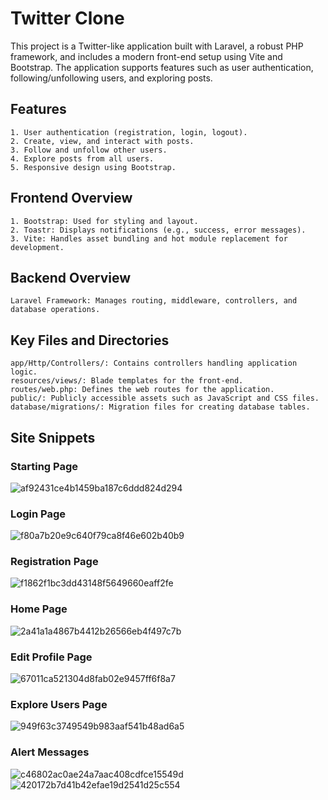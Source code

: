 # Twitter Clone

This project is a Twitter-like application built with Laravel, a robust PHP framework, and includes a modern front-end setup using Vite and Bootstrap. The application supports features such as user authentication, following/unfollowing users, and exploring posts.

## Features
```
1. User authentication (registration, login, logout).
2. Create, view, and interact with posts.
3. Follow and unfollow other users.
4. Explore posts from all users.
5. Responsive design using Bootstrap.
```

## Frontend Overview
```
1. Bootstrap: Used for styling and layout.
2. Toastr: Displays notifications (e.g., success, error messages).
3. Vite: Handles asset bundling and hot module replacement for development.
```

## Backend Overview
```
Laravel Framework: Manages routing, middleware, controllers, and database operations.
```

## Key Files and Directories
```
app/Http/Controllers/: Contains controllers handling application logic.
resources/views/: Blade templates for the front-end.
routes/web.php: Defines the web routes for the application.
public/: Publicly accessible assets such as JavaScript and CSS files.
database/migrations/: Migration files for creating database tables.
```

## Site Snippets
### Starting Page
![af92431ce4b1459ba187c6ddd824d294](https://github.com/user-attachments/assets/1f74599d-4379-4949-99f7-5b98e1b6ab76)
### Login Page
![f80a7b20e9c640f79ca8f46e602b40b9](https://github.com/user-attachments/assets/0cb33159-f1b9-4502-97dd-a16e14f6011f)
### Registration Page
![f1862f1bc3dd43148f5649660eaff2fe](https://github.com/user-attachments/assets/08524e16-d0e3-4bee-89fb-5ce736e29be8)
### Home Page
![2a41a1a4867b4412b26566eb4f497c7b](https://github.com/user-attachments/assets/97e41ca5-e234-42f8-b7f5-deae28563c21)
### Edit Profile Page
![67011ca521304d8fab02e9457ff6f8a7](https://github.com/user-attachments/assets/b241ccd7-04d2-4d63-a4ec-3644aa86ab0a)
### Explore Users Page
![949f63c3749549b983aaf541b48ad6a5](https://github.com/user-attachments/assets/de273c52-37a4-4ad4-8ed9-c1f740c9d84a)
### Alert Messages 
![c46802ac0ae24a7aac408cdfce15549d](https://github.com/user-attachments/assets/0831e0f2-1771-4465-8409-bda098589770)
![420172b7d41b42efae19d2541d25c554](https://github.com/user-attachments/assets/1fccbdcf-b1ff-4e13-9ed6-2969e03d39a4)


